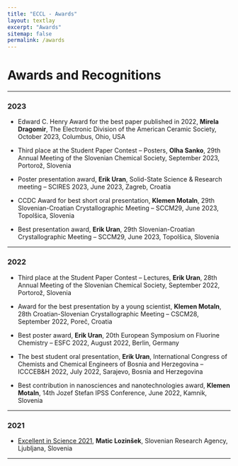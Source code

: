 ```yaml
---
title: "ECCL - Awards"
layout: textlay
excerpt: "Awards"
sitemap: false
permalink: /awards
---
```


# Awards and Recognitions

<hr>

### 2023

- Edward C. Henry Award for the best paper published in 2022, <b>Mirela Dragomir</b>, The Electronic Division of the American Ceramic Society, October 2023, Columbus, Ohio, USA

- Third place at the Student Paper Contest – Posters, <b>Olha Sanko</b>, 29th Annual Meeting of the Slovenian Chemical Society, September 2023, Portorož, Slovenia

- Poster presentation award, <b>Erik Uran</b>, Solid-State Science & Research meeting – SCIRES 2023, June 2023, Zagreb, Croatia

- CCDC Award for best short oral presentation, <b>Klemen Motaln</b>, 29th Slovenian-Croatian Crystallographic Meeting – SCCM29, June 2023, Topolšica, Slovenia

- Best presentation award, <b>Erik Uran</b>, 29th Slovenian-Croatian Crystallographic Meeting – SCCM29, June 2023, Topolšica, Slovenia

<hr>

### 2022

- Third place at the Student Paper Contest – Lectures, <b>Erik Uran</b>, 28th Annual Meeting of the Slovenian Chemical Society, September 2022, Portorož, Slovenia

- Award for the best presentation by a young scientist, <b>Klemen Motaln</b>, 28th Croatian-Slovenian Crystallographic Meeting – CSCM28, September 2022, Poreč, Croatia

- Best poster award, <b>Erik Uran</b>, 20th European Symposium on Fluorine Chemistry – ESFC 2022, August 2022, Berlin, Germany

- The best student oral presentation, <b>Erik Uran</b>, International Congress of Chemists and Chemical Engineers of Bosnia and Herzegovina – ICCCEB&H 2022, July 2022, Sarajevo, Bosnia and Herzegovina

- Best contribution in nanosciences and nanotechnologies award, <b>Klemen Motaln</b>, 14th Jozef Stefan IPSS Conference, June 2022, Kamnik, Slovenia

<hr>

### 2021

- [Excellent in Science 2021](http://www.aris-rs.si/en/gradivo/dokum/inc/22/LP-ARRS-2021-ENG.pdf), <b>Matic Lozinšek</b>, Slovenian Research Agency, Ljubljana, Slovenia

<hr>

<br>
<br>
